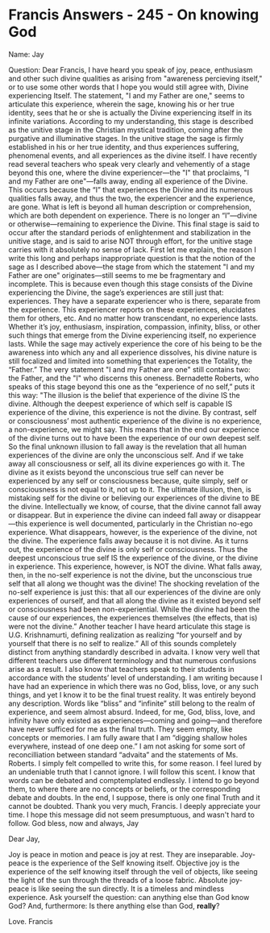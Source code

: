 # Francis Answers - 245 - On knowing God

Name: Jay&nbsp;&nbsp;  

Question: Dear Francis, I have heard you speak of joy, peace, enthusiasm and other such divine qualities as arising from \"awareness percieving itself,\" or to use some other words that I hope you would still agree with, Divine experiencing Itself. The statement, \"I and my Father are one,\" seems to articulate this experience, wherein the sage, knowing his or her true identity, sees that he or she is actually the Divine experiencing itself in its infinite variations. According to my understanding, this stage is described as the unitive stage in the Christian mystical tradition, coming after the purgative and illuminative stages. In the unitive stage the sage is firmly established in his or her true identity, and thus experiences suffering, phenomenal events, and all experiences as the divine itself. I have recently read several teachers who speak very clearly and vehemently of a stage beyond this one, where the divine experiencer&mdash;the \"I\" that proclaims, \"I and my Father are one\"&mdash;falls away, ending all experience of the Divine. This occurs because the &ldquo;I&rdquo; that experiences the Divine and its numerous qualities falls away, and thus the two, the experiencer and the experience, are gone. What is left is beyond all human description or comprehension, which are both dependent on experience. There is no longer an &ldquo;I&rdquo;&mdash;divine or otherwise&mdash;remaining to experience the Divine. This final stage is said to occur after the standard periods of enlightenment and stabilization in the unitive stage, and is said to arise NOT through effort, for the unitive stage carries with it absolutely no sense of lack. First let me explain, the reason I write this long and perhaps inappropriate question is that the notion of the sage as I described above&mdash;the stage from which the statement \"I and my Father are one\" originates&mdash;still seems to me be fragmentary and incomplete. This is because even though this stage consists of the Divine experiencing the Divine, the sage&rsquo;s experiences are still just that: experiences. They have a separate experiencer who is there, separate from the experience. This experiencer reports on these experiences, elucidates them for others, etc. And no matter how transcendant, no experience lasts. Whether it&rsquo;s joy, enthusiasm, inspiration, compassion, infinity, bliss, or other such things that emerge from the Divine experiencing itself, no experience lasts. While the sage may actively experience the core of his being to be the awareness into which any and all experience dissolves, his divine nature is still focalized and limited into something that experiences the Totality, the &ldquo;Father.&rdquo; The very statement \"I and my Father are one\" still contains two: the Father, and the \"I\" who discerns this oneness. Bernadette Roberts, who speaks of this stage beyond this one as the &ldquo;experience of no self,&rdquo; puts it this way: \"The illusion is the belief that experience of the divine IS the divine. Although the deepest experience of which self is capable IS experience of the divine, this experience is not the divine. By contrast, self or consciousness&rsquo; most authentic experience of the divine is no experience, a non-experience, we might say. This means that in the end our experience of the divine turns out to have been the experience of our own deepest self. So the final unknown illusion to fall away is the revelation that all human experiences of the divine are only the unconscious self. And if we take away all consciousness or self, all its divine experiences go with it. The divine as it exists beyond the unconscious true self can never be experienced by any self or consciousness because, quite simply, self or consciousness is not equal to it, not up to it. The ultimate illusion, then, is mistaking self for the divine or believing our experiences of the divine to BE the divine. Intellectually we know, of course, that the divine cannot fall away or disappear. But in experience the divine can indeed fall away or disappear&mdash;this experience is well documented, particularly in the Christian no-ego experience. What disappears, however, is the experience of the divine, not the divine. The experience falls away because it is not divine. As it turns out, the experience of the divine is only self or consciousness. Thus the deepest unconscious true self IS the experience of the divine, or the divine in experience. This experience, however, is NOT the divine. What falls away, then, in the no-self experience is not the divine, but the unconscious true self that all along we thought was the divine! The shocking revelation of the no-self experience is just this: that all our experiences of the divine are only experiences of ourself, and that all along the divine as it existed beyond self or consciousness had been non-experiential. While the divine had been the cause of our experiences, the experiences themselves (the effects, that is) were not the divine.&rdquo; Another teacher I have heard articulate this stage is U.G. Krishnamurti, defining realization as realizing &ldquo;for yourself and by yourself that there is no self to realize.&rdquo; All of this sounds completely distinct from anything standardly described in advaita. I know very well that different teachers use different terminology and that numerous confusions arise as a result. I also know that teachers speak to their students in accordance with the students&rsquo; level of understanding. I am writing because I have had an experience in which there was no God, bliss, love, or any such things, and yet I know it to be the final truest reality. It was entirely beyond any description. Words like &ldquo;bliss&rdquo; and &ldquo;infinite&rdquo; still belong to the realm of experience, and seem almost absurd. Indeed, for me, God, bliss, love, and infinity have only existed as experiences&mdash;coming and going&mdash;and therefore have never sufficed for me as the final truth. They seem empty, like concepts or memories. I am fully aware that I am &ldquo;digging shallow holes everywhere, instead of one deep one.&rdquo; I am not asking for some sort of reconcilliation between standard &ldquo;advaita&rdquo; and the statements of Ms. Roberts. I simply felt compelled to write this, for some reason. I feel lured by an undeniable truth that I cannot ignore. I will follow this scent. I know that words can be debated and comptemplated endlessly. I intend to go beyond them, to where there are no concepts or beliefs, or the corresponding debate and doubts. In the end, I suppose, there is only one final Truth and it cannot be doubted. Thank you very much, Francis. I deeply appreciate your time. I hope this message did not seem presumptuous, and wasn\'t hard to follow. God bless, now and always, Jay

Dear Jay,

Joy is peace in motion and peace is joy at rest. They are inseparable. Joy-peace is the experience of the Self knowing itself. Objective joy is the experience of the self knowing itself through the veil of objects, like seeing the light of the sun through the threads of a loose fabric. Absolute joy-peace is like seeing the sun directly. It is a timeless and mindless experience. Ask yourself the question: can anything else than God know God? And, furthermore: Is there anything else than God,&nbsp;**really**?

Love. Francis  


